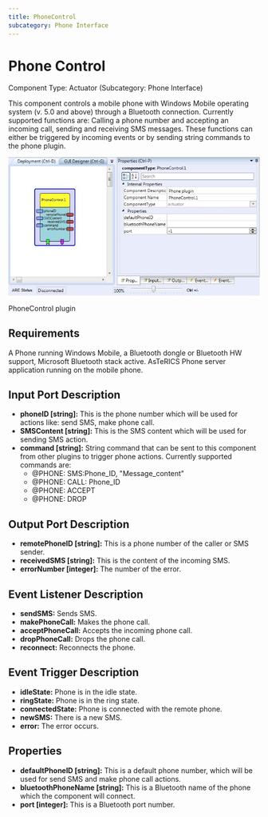```yaml
---
title: PhoneControl
subcategory: Phone Interface
---
```


# Phone Control

Component Type: Actuator (Subcategory: Phone Interface)

This component controls a mobile phone with Windows Mobile operating system (v. 5.0 and above) through a Bluetooth connection. Currently supported functions are: Calling a phone number and accepting an incoming call, sending and receiving SMS messages. These functions can either be triggered by incoming events or by sending string commands to the phone plugin.

![Screenshot: PhoneControl plugin](./img/phonecontrol.jpg "Screenshot: PhoneControl plugin")

PhoneControl plugin

## Requirements

A Phone running Windows Mobile, a Bluetooth dongle or Bluetooth HW support, Microsoft Bluetooth stack active. AsTeRICS Phone server application running on the mobile phone.

## Input Port Description

- **phoneID \[string\]:** This is the phone number which will be used for actions like: send SMS, make phone call.
- **SMSContent \[string\]:** This is the SMS content which will be used for sending SMS action.
- **command \[string\]:** String command that can be sent to this component from other plugins to trigger phone actions. Currently supported commands are:
  - @PHONE: SMS:Phone_ID, "Message_content"
  - @PHONE: CALL: Phone_ID
  - @PHONE: ACCEPT
  - @PHONE: DROP

## Output Port Description

- **remotePhoneID \[string\]:** This is a phone number of the caller or SMS sender.
- **receivedSMS \[string\]:** This is the content of the incoming SMS.
- **errorNumber \[integer\]:** The number of the error.

## Event Listener Description

- **sendSMS:** Sends SMS.
- **makePhoneCall:** Makes the phone call.
- **acceptPhoneCall:** Accepts the incoming phone call.
- **dropPhoneCall:** Drops the phone call.
- **reconnect:** Reconnects the phone.

## Event Trigger Description

- **idleState:** Phone is in the idle state.
- **ringState:** Phone is in the ring state.
- **connectedState:** Phone is connected with the remote phone.
- **newSMS:** There is a new SMS.
- **error:** The error occurs.

## Properties

- **defaultPhoneID \[string\]:** This is a default phone number, which will be used for send SMS and make phone call actions.
- **bluetoothPhoneName \[string\]:** This is a Bluetooth name of the phone which the component will connect.
- **port \[integer\]:** This is a Bluetooth port number.
